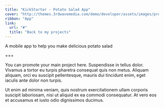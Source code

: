 ```yaml
---
title: "KickStarter - Potato Salad App"
cover: "http://themes.3rdwavemedia.com/demo/developer/assets/images/projects/project-featured.png"
ribbon: "App"
link:
  url: "#"
  title: "Back to my projects"
---
```

A mobile app to help you make delicious potato salad

===

You can promote your main project here. Suspendisse in tellus dolor. Vivamus a tortor eu turpis pharetra consequat quis non metus. Aliquam aliquam, orci eu suscipit pellentesque, mauris dui tincidunt enim, eget iaculis ante dolor non turpis.

Ut enim ad minima veniam, quis nostrum exercitationem ullam corporis suscipit laboriosam, nisi ut aliquid ex ea commodi consequatur. At vero eos et accusamus et iusto odio dignissimos ducimus.
